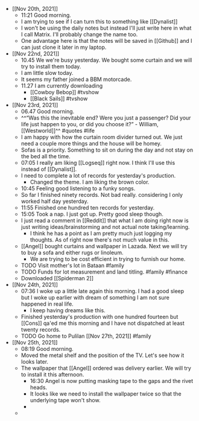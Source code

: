 - [[Nov 20th, 2021]]
	- 11:21 Good morning.
	- I am trying to see if I can turn this to something like [[Dynalist]]
	- I won't be using the daily notes but instead I'll just write here in what I call Matrix. I'll probably change the name too.
	- One advantage here is that the notes will be saved in [[Github]] and I can just clone it later in my laptop.
- [[Nov 22nd, 2021]]
	- 10.45 We we're busy yesterday. We bought some curtain and we will try to install them today.
	- I am little slow today.
	- It seems my father joined a BBM motorcade.
	- 11.27 I am currently downloading
		- [[Cowboy Bebop]] #tvshow
		- [[Black Sails]] #tvshow
- [[Nov 23rd, 2021]]
	- 06.47 Good morning.
	- ^^“Was this the inevitable end? Were you just a passenger? Did your life just happen to you, or did you choose it?” - William, [[Westworld]]^^ #quotes #life
	- I am happy with how the curtain room divider turned out. We just need a couple more things and the house will be homey.
	- Sofas is a priority. Something to sit on during the day and not stay on the bed all the time.
	- 07:05 I really am liking [[Logseq]] right now. I think I'll use this instead of [[Dynalist]].
	- I need to complete a lot of records for yesterday's production.
		- Changed the theme. I am liking the brown color.
	- 10:45 Feeling good listening to a funky songs.
	- So far I finished ninety records. Not bad really. considering I only worked half day yesterday.
	- 11:55 Finished one hundred ten records for yesterday.
	- 15:05 Took a nap. I just got up. Pretty good sleep though.
	- I just read a comment in [[Reddit]] that what I am doing right now is just writing ideas/brainstorming and not actual note taking/learning.
		- I think he has a point as I am pretty much just logging my thoughts. As of right now there's not much value in this.
	- [[Angel]]  bought curtains and wallpaper in Lazada. Next we will try to buy a sofa and either rugs or linoleum.
		- We are trying to be cost efficient in trying to furnish our home.
	- TODO Visit mother's lot in Bataan #family
	- TODO Funds for lot measurement and land titling. #family #finance
	- Downloaded [[Spiderman 2]]
- [[Nov 24th, 2021]]
	- 07:36 I woke up a little late again this morning. I had a good sleep but I woke up earlier with dream of something I am not sure happened in real life.
		- I keep having dreams like this.
	- Finished yesterday's production with one hundred fourteen but [[Cons]] qa'ed me this morning and I have not dispatched at least twenty records.
	- TODO Go home to Pulilan [[Nov 27th, 2021]] #family
- [[Nov 25th, 2021]]
	- 08:19 Good morning.
	- Moved the metal shelf and the position of the TV. Let's see how it looks later.
	- The wallpaper that [[Angel]] ordered was delivery earlier. We will try to install it this afternoon.
		- 16:30 Angel is now putting masking tape to the gaps and the rivet heads.
		- It looks like we need to install the wallpaper twice so that the underlying tape won't show.
		-
	-
